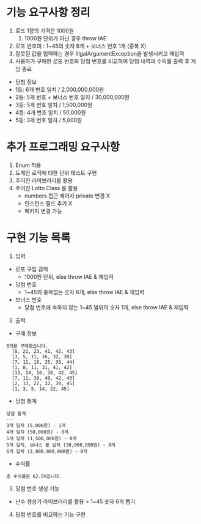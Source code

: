 # 기능 요구사항 정리

1. 로또 1장의 가격은 1000원
    1. 1000원 단위가 아닌 경우 throw IAE
2. 로또 번호의 : 1~45의 숫자 6개 + 보너스 번호 1개 (중복 X)
3. 잘못된 값을 입력하는 경우 IllgalArgumentException을 발생시키고 재입력
4. 사용자가 구매한 로또 번호와 당첨 번호를 비교하여 당첨 내역과 수익률 출력 후 게임 종료

- 당첨 정보
- 1등: 6개 번호 일치 / 2,000,000,000원
- 2등: 5개 번호 + 보너스 번호 일치 / 30,000,000원
- 3등: 5개 번호 일치 / 1,500,000원
- 4등: 4개 번호 일치 / 50,000원
- 5등: 3개 번호 일치 / 5,000원

# 추가 프로그래밍 요구사항

1. Enum 적용
2. 도메인 로직에 대한 단위 테스트 구현
3. 주어진 라이브러리를 활용
4. 주어진 Lotto Class 를 활용
    - numbers 접근 제어자 private 변경 X
    - 인스턴스 필드 추가 X
    - 패키지 변경 가능

# 구현 기능 목록

1. 입력

- 로또 구입 금액
    - 1000원 단위, else throw IAE & 재입력
- 당첨 번호
    - 1~45의 중복없는 숫자 6개, else throw IAE & 재입력
- 보너스 번호
    - 당첨 번호에 속하지 않는 1~45 범위의 숫자 1개, else throw IAE & 재입력

2. 출력

- 구매 정보

```
8개를 구매했습니다.
  [8, 21, 23, 41, 42, 43]
  [3, 5, 11, 16, 32, 38]
  [7, 11, 16, 35, 36, 44]
  [1, 8, 11, 31, 41, 42]
  [13, 14, 16, 38, 42, 45]
  [7, 11, 30, 40, 42, 43]
  [2, 13, 22, 32, 38, 45]
  [1, 3, 5, 14, 22, 45]
```

- 당첨 통계

```
당첨 통계
---
3개 일치 (5,000원) - 1개
4개 일치 (50,000원) - 0개
5개 일치 (1,500,000원) - 0개
5개 일치, 보너스 볼 일치 (30,000,000원) - 0개
6개 일치 (2,000,000,000원) - 0개

```

- 수익률

```
총 수익률은 62.5%입니다.
```

3. 당첨 번호 생성 기능

- 난수 생성기 라이브러리를 활용 > 1~45 숫자 6개 뽑기

4. 당첨 번호를 비교하는 기능 구현
